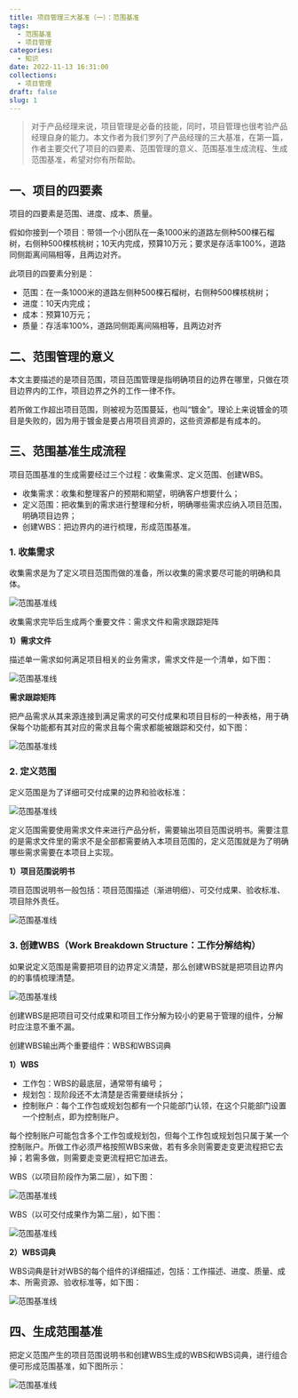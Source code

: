 ```yaml
---
title: 项目管理三大基准（一）：范围基准
tags:
  - 范围基准
  - 项目管理
categories:
  - 知识
date: 2022-11-13 16:31:00
collections:
  - 项目管理
draft: false
slug: 1
---
```


> 对于产品经理来说，项目管理是必备的技能，同时，项目管理也很考验产品经理自身的能力。本文作者为我们罗列了产品经理的三大基准，在第一篇，作者主要交代了项目的四要素、范围管理的意义、范围基准生成流程、生成范围基准，希望对你有所帮助。

## 一、项目的四要素

项目的四要素是范围、进度、成本、质量。

假如你接到一个项目：带领一个小团队在一条1000米的道路左侧种500棵石榴树，右侧种500棵核桃树；10天内完成，预算10万元；要求是存活率100%，道路同侧距离间隔相等，且两边对齐。

此项目的四要素分别是：

*   范围：在一条1000米的道路左侧种500棵石榴树，右侧种500棵核桃树；
*   进度：10天内完成；
*   成本：预算10万元；
*   质量：存活率100%，道路同侧距离间隔相等，且两边对齐

## 二、范围管理的意义

本文主要描述的是项目范围，项目范围管理是指明确项目的边界在哪里，只做在项目边界内的工作，项目边界之外的工作一律不作。

若所做工作超出项目范围，则被视为范围蔓延，也叫“镀金”。理论上来说镀金的项目是失败的，因为用于镀金是要占用项目资源的，这些资源都是有成本的。

## 三、范围基准生成流程

项目范围基准的生成需要经过三个过程：收集需求、定义范围、创建WBS。

*   收集需求：收集和整理客户的预期和期望，明确客户想要什么；
*   定义范围：把收集到的需求进行整理和分析，明确哪些需求应纳入项目范围，明确项目边界；
*   创建WBS：把边界内的进行梳理，形成范围基准。

### 1\. 收集需求

收集需求是为了定义项目范围而做的准备，所以收集的需求要尽可能的明确和具体。

![范围基准线](https://cos.gjcloak.xyz/pigo/202211140823538.png?imageMogr2/format/webp/interlace/1/quality/80 "范围基准线")

收集需求完毕后生成两个重要文件：需求文件和需求跟踪矩阵

**1）需求文件**

描述单一需求如何满足项目相关的业务需求，需求文件是一个清单，如下图：

![范围基准线](https://cos.gjcloak.xyz/pigo/202211140823106.png?imageMogr2/format/webp/interlace/1/quality/80 "范围基准线")

**需求跟踪矩阵**

把产品需求从其来源连接到满足需求的可交付成果和项目目标的一种表格，用于确保每个功能都有其对应的需求且每个需求都能被跟踪和交付，如下图：

![范围基准线](https://cos.gjcloak.xyz/pigo/202211140823172.png?imageMogr2/format/webp/interlace/1/quality/80 "范围基准线")

### 2\. 定义范围

定义范围是为了详细可交付成果的边界和验收标准：

![范围基准线](https://cos.gjcloak.xyz/pigo/202211140823740.png?imageMogr2/format/webp/interlace/1/quality/80 "范围基准线")

定义范围需要使用需求文件来进行产品分析，需要输出项目范围说明书。需要注意的是需求文件里的需求不是全部都需要纳入本项目范围的，定义范围就是为了明确哪些需求需要在本项目上实现。

**1）项目范围说明书**

项目范围说明书一般包括：项目范围描述（渐进明细）、可交付成果、验收标准、项目除外责任。

![范围基准线](https://cos.gjcloak.xyz/pigo/202211140824412.png?imageMogr2/format/webp/interlace/1/quality/80 "范围基准线")

### 3\. 创建WBS（Work Breakdown Structure：工作分解结构）

如果说定义范围是需要把项目的边界定义清楚，那么创建WBS就是把项目边界内的的事情梳理清楚。

![范围基准线](https://cos.gjcloak.xyz/pigo/202211140824095.png?imageMogr2/format/webp/interlace/1/quality/80 "范围基准线")

创建WBS是把项目可交付成果和项目工作分解为较小的更易于管理的组件，分解时应注意不重不漏。

创建WBS输出两个重要组件：WBS和WBS词典

**1）WBS**

*   工作包：WBS的最底层，通常带有编号；
*   规划包：现阶段还不太清楚是否需要继续拆分；
*   控制账户：每个工作包或规划包都有一个只能部门认领，在这个只能部门设置一个控制点，即为控制账户。

每个控制账户可能包含多个工作包或规划包，但每个工作包或规划包只属于某一个控制账户。所做工作必须严格按照WBS来做，若有多余则需要走变更流程把它去掉；若需多做，则需要走变更流程把它加进去。

WBS（以项目阶段作为第二层），如下图：

![范围基准线](https://cos.gjcloak.xyz/pigo/202211140824676.png?imageMogr2/format/webp/interlace/1/quality/80 "范围基准线")

WBS（以可交付成果作为第二层），如下图：

![范围基准线](https://cos.gjcloak.xyz/pigo/202211140825242.png?imageMogr2/format/webp/interlace/1/quality/80 "范围基准线")

**2）WBS词典**

WBS词典是针对WBS的每个组件的详细描述，包括：工作描述、进度、质量、成本、所需资源、验收标准等，如下图：

![范围基准线](https://cos.gjcloak.xyz/pigo/202211140825952.png?imageMogr2/format/webp/interlace/1/quality/80 "范围基准线")

## 四、生成范围基准

把定义范围产生的项目范围说明书和创建WBS生成的WBS和WBS词典，进行组合便可形成范围基准，如下图所示：

![范围基准线](https://cos.gjcloak.xyz/pigo/202211140825942.png?imageMogr2/format/webp/interlace/1/quality/80 "范围基准线")